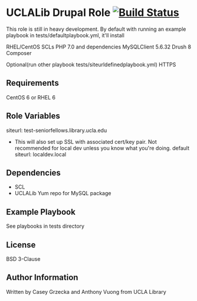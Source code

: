 UCLALib Drupal Role [![Build Status](https://travis-ci.org/UCLALibrary/uclalib_role_template.svg?branch=master)](https://travis-ci.org/UCLALibrary/uclalib_role_drupal)
=========

This role is still in heavy development. By default with running an example playbook in tests/defaultplaybook.yml, it'll install

RHEL/CentOS SCLs
PHP 7.0 and dependencies
MySQLClient 5.6.32
Drush 8
Composer

Optional(run other playbook tests/siteurldefinedplaybook.yml)
HTTPS

Requirements
------------

CentOS 6 or RHEL 6

Role Variables
--------------

siteurl: test-seniorfellows.library.ucla.edu
  - This will also set up SSL with associated cert/key pair. Not recommended for local dev unless you know what you're doing.
default siteurl: localdev.local

Dependencies
------------
- SCL
- UCLALib Yum repo for MySQL package

Example Playbook
----------------
See playbooks in tests directory

License
-------

BSD 3-Clause

Author Information
------------------
Written by Casey Grzecka and Anthony Vuong from UCLA Library